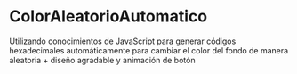 # ColorAleatorioAutomatico
Utilizando conocimientos de JavaScript para generar códigos hexadecimales automáticamente para cambiar el color del fondo de manera aleatoria + diseño agradable y animación de botón
